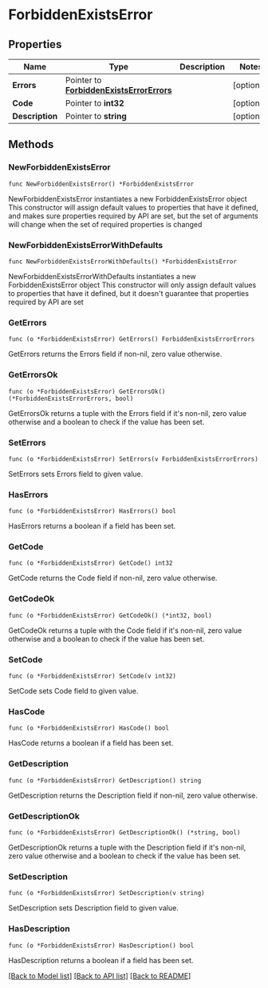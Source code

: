 # ForbiddenExistsError

## Properties

Name | Type | Description | Notes
------------ | ------------- | ------------- | -------------
**Errors** | Pointer to [**ForbiddenExistsErrorErrors**](ForbiddenExistsErrorErrors.md) |  | [optional] 
**Code** | Pointer to **int32** |  | [optional] 
**Description** | Pointer to **string** |  | [optional] 

## Methods

### NewForbiddenExistsError

`func NewForbiddenExistsError() *ForbiddenExistsError`

NewForbiddenExistsError instantiates a new ForbiddenExistsError object
This constructor will assign default values to properties that have it defined,
and makes sure properties required by API are set, but the set of arguments
will change when the set of required properties is changed

### NewForbiddenExistsErrorWithDefaults

`func NewForbiddenExistsErrorWithDefaults() *ForbiddenExistsError`

NewForbiddenExistsErrorWithDefaults instantiates a new ForbiddenExistsError object
This constructor will only assign default values to properties that have it defined,
but it doesn't guarantee that properties required by API are set

### GetErrors

`func (o *ForbiddenExistsError) GetErrors() ForbiddenExistsErrorErrors`

GetErrors returns the Errors field if non-nil, zero value otherwise.

### GetErrorsOk

`func (o *ForbiddenExistsError) GetErrorsOk() (*ForbiddenExistsErrorErrors, bool)`

GetErrorsOk returns a tuple with the Errors field if it's non-nil, zero value otherwise
and a boolean to check if the value has been set.

### SetErrors

`func (o *ForbiddenExistsError) SetErrors(v ForbiddenExistsErrorErrors)`

SetErrors sets Errors field to given value.

### HasErrors

`func (o *ForbiddenExistsError) HasErrors() bool`

HasErrors returns a boolean if a field has been set.

### GetCode

`func (o *ForbiddenExistsError) GetCode() int32`

GetCode returns the Code field if non-nil, zero value otherwise.

### GetCodeOk

`func (o *ForbiddenExistsError) GetCodeOk() (*int32, bool)`

GetCodeOk returns a tuple with the Code field if it's non-nil, zero value otherwise
and a boolean to check if the value has been set.

### SetCode

`func (o *ForbiddenExistsError) SetCode(v int32)`

SetCode sets Code field to given value.

### HasCode

`func (o *ForbiddenExistsError) HasCode() bool`

HasCode returns a boolean if a field has been set.

### GetDescription

`func (o *ForbiddenExistsError) GetDescription() string`

GetDescription returns the Description field if non-nil, zero value otherwise.

### GetDescriptionOk

`func (o *ForbiddenExistsError) GetDescriptionOk() (*string, bool)`

GetDescriptionOk returns a tuple with the Description field if it's non-nil, zero value otherwise
and a boolean to check if the value has been set.

### SetDescription

`func (o *ForbiddenExistsError) SetDescription(v string)`

SetDescription sets Description field to given value.

### HasDescription

`func (o *ForbiddenExistsError) HasDescription() bool`

HasDescription returns a boolean if a field has been set.


[[Back to Model list]](../README.md#documentation-for-models) [[Back to API list]](../README.md#documentation-for-api-endpoints) [[Back to README]](../README.md)


